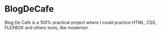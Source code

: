 # BlogDeCafe
Blog De Cafe is a 100% practical project where I could practice HTML, CSS, FLEXBOX and others tools, like modernizr. 

